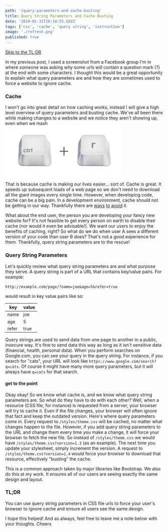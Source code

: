 ```yaml
---
path: '/query-parameters-and-cache-busting'
title: Query String Parameters and Cache Busting
date: '2019-01-31T20:34:55.583Z'
tags: ['css', 'cache', 'query string', 'instruction']
image: './refresh.png'
published: true
---
```


[Skip to the TL;DR](#tldr)

In my previous post, I used a screenshot from a Facebook group I'm in where someone was asking why some urls will contain a question mark (?) at the end with some characters. I thought this would be a great opportunity to explain what query parameters are and how they are sometimes used to force a website to ignore cache.

### Cache

I won't go into great detail on how caching works, instead I will give a high level overview of query parameters and busting cache. We've all been there while making changes to a website and we notice they aren't showing up, even when we mash ![alt text](refresh.png "Ctrl + R keys - author http://www.iconarchive.com/artist/chromatix.html")

That is because cache is making our lives easier... sort of. Cache is great. It speeds up subsequent loads of a web page so we don't need to download all the giant images every single time. However, when developing code, cache can be a big pain. In a development environment, cache should not be getting in our way. Thankfully there are [ways](https://www.technipages.com/google-chrome-how-to-completely-disable-cache) [to](https://dzone.com/articles/how-turn-firefox-browser-cache) [avoid](https://stackoverflow.com/a/46326832) it.

What about the end user, the person you are developing your fancy new website for? It's not feasible to get every person on earth to disable their cache (nor would it even be advisable!). We want our users to enjoy the benefits of caching, right? So what do we do when user A sees a different version of your code than user B does? That's not a good experience for them. Thankfully, query string parameters are to the rescue!

### Query String Parameters

Let's quickly review what query string parameters are and what purpose they serve. A query string is part of a URL that contains key/value pairs. For example:

```
http://example.com/page/?name=joe&age=5&refer=true
```

would result in key value pairs like so:

| key | value |
|---|---|
| name | joe |
| age | 5 |
| refer | true |

Query strings are used to send data from one page to another in a public, insecure way. It's fine to send data this way as long as it isn't sensitive data (financial, health, personal data). When you perform searches on Google.com, you can see your query in the query string. For instance, if you search for "cats", your URL will look like `https://www.google.com/search?q=cats`. Of course it might have many more query parameters, but it will always have `q=cats` for that search.

#### get to the point

Okay okay! So we know what cache is, and we know what query string parameters are. So what do they have to do with each other? Well, when a resource (CSS file, for instance) is requested from a server, your browser will try to cache it. Even if the file changes, your browser will often ignore that fact and keep the outdated version. Here's where query parameters come in. Every request to `/styles/theme.css` will be cached, no matter what changes happen to the file. However, if you add query string parameters to the URL and change them every time you make a change, it will force your browser to fetch the new file. So instead of `/styles/theme.css` we would have `/styles/theme.css?version=1.3` (as an example). The next time you update your stylesheet, simply increment the version. A request to `/styles/theme.css?version=1.4` would force your browser to download that resource, effectively "busting" the cache.

This is a common approach taken by major libraries like Bootstrap. We also do this at my work. It ensures all of our users are seeing exactly the same design and layout.

### TL;DR <a name="tldr"></a>

You can use query string parameters in CSS file urls to force your user's browser to ignore cache and ensure all users see the same design.

I hope this helped! And as always, feel free to leave me a note below with your thoughts. Cheers